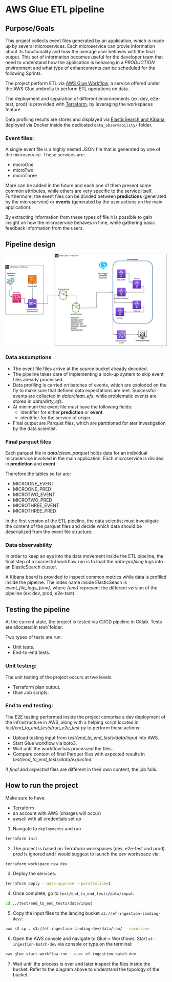 # AWS Glue ETL pipeline

## Purpose/Goals

This project collects event files generated by an application, which is made up by several microservices.
Each microservice can provie information about its functionality and how the average user behaves with the final output.
This set of information becomes useful for the developer team that need to understand how the application is behaving in a _PRODUCTION_ environment and what type of enhancements can be scheduled for the following Sprints.

The project perform ETL via [AWS Glue Workflow](https://docs.aws.amazon.com/glue/latest/dg/workflows_overview.html), a service offered under the AWS Glue umbrella to perform ETL operations on data.

The deployment and separation of different environements (ex: dev, e2e-test, prod) is provvided with [Terraform](https://www.terraform.io/), by leveraging the workspaces feature.

Data profiling results are stores and displayed via [ElasticSearch and Kibana](https://www.elastic.co/kibana/), deployed via Docker inside the dedicated `data_observability/` folder.

### Event files:

A single event file is a highly nested JSON file that is generated by one of the microservice. These services are:

- microOne
- microTwo
- microThree

More can be added in the future and each one of them present some common attributes, while others are very specific to the service itself.
Furthermore, the event files can be divided between **predictions** (generated by the microservice) or **events** (generated by the user actions on the main application).

By extracting information from these types of file it is possible to gain insight on how the microservice behaves in time, while gathering basic feedback information from the users.

## Pipeline design

![glue etl pipeline](GlueETLPipeline-schema.jpg "Glue ETL Pipeline")

### Data assumptions

- The event file files arrive at the _source_ bucket already decoded.
- The pipeline takes care of implementing a look-up system to skip event files already processed.
- Data profiling is carried on batches of events, which are exploded on the fly to make sure that defined data expectations are met. Successful events are collected in _data/clean_efs_, while problematic events are stored in _data/dirty_efs_.
- At minimum the event file must have the following fields:
  - identifier for either **prediction** or **event**.
  - identifier for the service of origin
- Final output are Parquet files, which are partitioned for ater investigation by the data scientist.

### Final parquet files

Each parquet file in _data/clean_parquet_ holds data for an individual microservice involved in the main application. Each microservice is divided in **prediction** and **event**.

Therefore the tables so far are:

- MICROONE_EVENT
- MICROONE_PRED
- MICROTWO_EVENT
- MICROTWO_PRED
- MICROTHREE_EVENT
- MICROTHREE_PRED

In the first version of the ETL pipeline, the data scientist must investigate the content of the parquet files and decide which data should be deserialized from the event file structure.

### Data observability

In order to keep an eye into the data movement inside the ETL pipeline, the final step of a succesful workflow run is to load the _data-profiling_ logs into an ElasticSearch cluster.

A Kibana board is provided to inspect common metrics while data is profiled inside the pipeline. The index name inside ElasticSeach is _event_file_logs\_{env}_, where _{env}_ represent the different version of the pipeline (ex: dev, prod, e2e-test).

## Testing the pipeline

At the current state, the project is tested via CI/CD pipeline in Gitlab. Tests are allocated in _test/_ folder.

Two types of tests are run:

- Unit tests.
- End-to-end tests.

### Unit testing:

The unit testing of the project occurs at two levels:

- Terraform plan output.
- Glue Job scripts.

### End to end testing:

The E2E testing performed inside the project comprise a dev deployment of the infrastructure in AWS, along with a helping script located in _test/end_to_end_tests/run_e2e_test.py_ to perform these actions:

- Upload testing input from _test/end_to_end_tests/data/input_ into AWS.
- Start Glue workflow via boto3.
- Wait until the workflow has processed the files.
- Compare content of final Parquet files with expected results in _test/end_to_end_tests/data/expected_.

If _final_ and _expected_ files are different in their own content, the job fails.

## How to run the project

Make sure to have:

- Terraform
- an account with AWS (charges will occur)
- awscli with all credentials set up

1. Navigate to `deployments` and run

```bash
terraform init
```

2. The project is based on Terraform workspaces (dev, e2e-test and prod). _prod_ is ignored and I would suggest to launch the _dev_ workspace via:

```bash
terraform workspace new dev
```

3. Deploy the services:

```bash
terraform apply --auto-approve --parallelism=1
```

4. Once complete, go to `test/end_to_end_tests/data/input`:

```bash
cd ../test/end_to_end_tests/data/input
```

5. Copy the input files to the landing bucket `s3://ef-ingestion-landing-dev/`:

```bash
aws s3 cp . s3://ef-ingestion-landing-dev/data/raw/ --recursive
```

6. Open the AWS console and navigate to Glue > Workflows. Start `ef-ingestion-batch-dev` via console or type on the terminal:

```bash
aws glue start-workflow-run --name ef-ingestion-batch-dev
```

7. Wait until the process is over and later inspect the files inside the bucket. Refer to the diagram above to understand the topology of the bucket.
